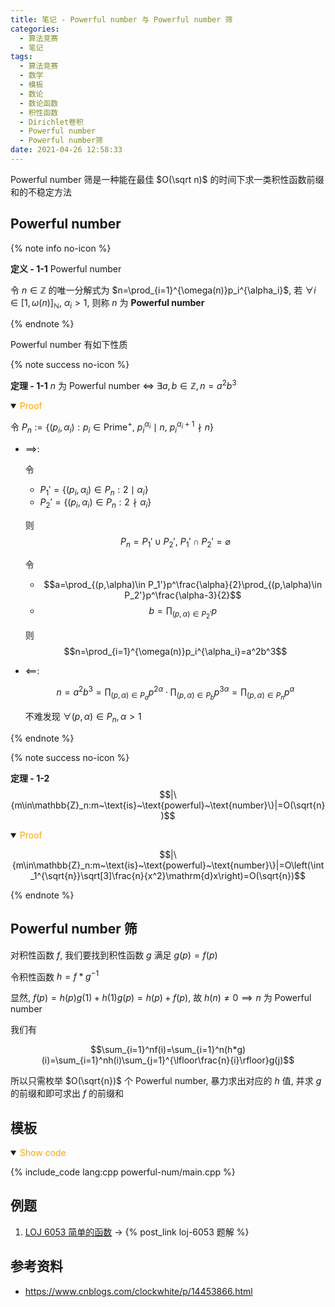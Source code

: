 ```yaml
---
title: 笔记 - Powerful number 与 Powerful number 筛
categories:
  - 算法竞赛
  - 笔记
tags:
  - 算法竞赛
  - 数学
  - 模板
  - 数论
  - 数论函数
  - 积性函数
  - Dirichlet卷积
  - Powerful number
  - Powerful number筛
date: 2021-04-26 12:58:33
---
```


Powerful number 筛是一种能在最佳 $O(\sqrt n)$ 的时间下求一类积性函数前缀和的不稳定方法

<!-- more -->

## Powerful number

{% note info no-icon %}

**<a id="def-1-1">定义 - 1-1</a>** Powerful number

令 $n\in\mathbb{Z}$ 的唯一分解式为 $n=\prod_{i=1}^{\omega(n)}p_i^{\alpha_i}$, 若 $\forall i\in[1,\omega(n)]_{\mathbb{N}},~\alpha_i>1$, 则称 $n$ 为 **Powerful number**

{% endnote %}

Powerful number 有如下性质

{% note success no-icon %}

**<a id="th-1-1">定理 - 1-1</a>** $n$ 为 Powerful number $\iff~\exists a,b\in\mathbb{Z}, n=a^2b^3$

<details open>
<summary><font color='orange'>Proof</font></summary>

令 $P_n:=\{(p_i,\alpha_i):p_i\in\text{Prime}^+,~p_i^{\alpha_i}\mid n,~p_i^{\alpha_i+1}\nmid n\}$

- $\implies$:

  令

  - $P_1'=\{(p_i,\alpha_i)\in P_n:2\mid\alpha_i\}$
  - $P_2'=\{(p_i,\alpha_i)\in P_n:2\nmid\alpha_i\}$

  则
  $$P_n=P_1'\cup P_2',~P_1'\cap P_2'=\varnothing$$

  令

  - $$a=\prod_{(p,\alpha)\in P_1'}p^\frac{\alpha}{2}\prod_{(p,\alpha)\in P_2'}p^\frac{\alpha-3}{2}$$
  - $$b=\prod_{(p,\alpha)\in P_2'}p$$

  则
  $$n=\prod_{i=1}^{\omega(n)}p_i^{\alpha_i}=a^2b^3$$

- $\impliedby$:

  $$n=a^2b^3=\prod_{(p,\alpha)\in P_a}p^{2\alpha}\cdot\prod_{(p,\alpha)\in P_b}p^{3\alpha}=\prod_{(p,\alpha)\in P_n}p^\alpha$$

  不难发现 $\forall(p,\alpha)\in P_n,\alpha>1$

</details>

{% endnote %}

{% note success no-icon %}

**<a id="th-1-2">定理 - 1-2</a>**
$$|\{m\in\mathbb{Z}_n:m~\text{is}~\text{powerful}~\text{number}\}|=O(\sqrt{n})$$

<details open>
<summary><font color='orange'>Proof</font></summary>

$$|\{m\in\mathbb{Z}_n:m~\text{is}~\text{powerful}~\text{number}\}|=O\left(\int_1^{\sqrt{n}}\sqrt[3]\frac{n}{x^2}\mathrm{d}x\right)=O(\sqrt{n})$$

</details>

{% endnote %}

## Powerful number 筛

对积性函数 $f$, 我们要找到积性函数 $g$ 满足 $g(p)=f(p)$

令积性函数 $h=f*g^{-1}$

显然, $f(p)=h(p)g(1)+h(1)g(p)=h(p)+f(p)$, 故 $h(n)\ne 0\implies n$ 为 Powerful number

我们有

$$\sum_{i=1}^nf(i)=\sum_{i=1}^n(h*g)(i)=\sum_{i=1}^nh(i)\sum_{j=1}^{\lfloor\frac{n}{i}\rfloor}g(j)$$

所以只需枚举 $O(\sqrt{n})$ 个 Powerful number, 暴力求出对应的 $h$ 值, 并求 $g$ 的前缀和即可求出 $f$ 的前缀和

## 模板

<details open>
<summary><font color='orange'>Show code</font></summary>

{% include_code lang:cpp powerful-num/main.cpp %}

</details>

## 例题

1. [LOJ 6053 简单的函数](https://loj.ac/p/6053) -> {% post_link loj-6053 题解 %}

## 参考资料

- <https://www.cnblogs.com/clockwhite/p/14453866.html>
